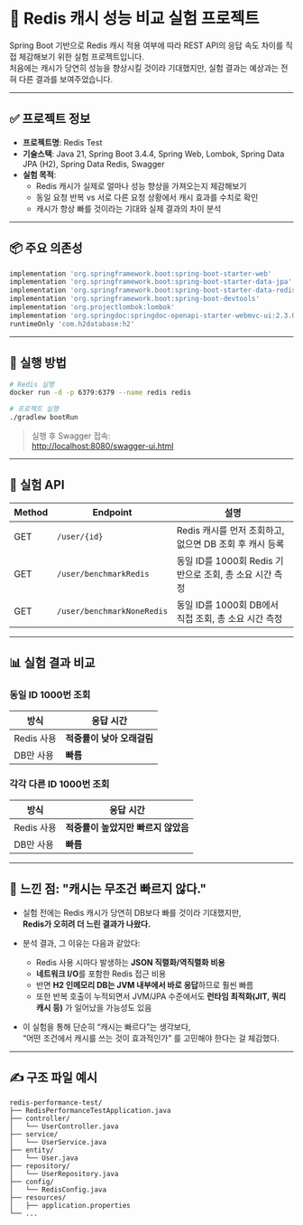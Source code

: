 
# 🔁 Redis 캐시 성능 비교 실험 프로젝트

Spring Boot 기반으로 Redis 캐시 적용 여부에 따라 REST API의 응답 속도 차이를 직접 체감해보기 위한 실험 프로젝트입니다.  
처음에는 캐시가 당연히 성능을 향상시킬 것이라 기대했지만, 실험 결과는 예상과는 전혀 다른 결과를 보여주었습니다.

---

## ✅ 프로젝트 정보

- **프로젝트명**: Redis Test
- **기술스택**: Java 21, Spring Boot 3.4.4, Spring Web, Lombok, Spring Data JPA (H2), Spring Data Redis, Swagger
- **실험 목적**:
  - Redis 캐시가 실제로 얼마나 성능 향상을 가져오는지 체감해보기
  - 동일 요청 반복 vs 서로 다른 요청 상황에서 캐시 효과를 수치로 확인
  - 캐시가 항상 빠를 것이라는 기대와 실제 결과의 차이 분석

---

## 📦 주요 의존성

```groovy
implementation 'org.springframework.boot:spring-boot-starter-web'
implementation 'org.springframework.boot:spring-boot-starter-data-jpa'
implementation 'org.springframework.boot:spring-boot-starter-data-redis'
implementation 'org.springframework.boot:spring-boot-devtools'
implementation 'org.projectlombok:lombok'
implementation 'org.springdoc:springdoc-openapi-starter-webmvc-ui:2.3.0'
runtimeOnly 'com.h2database:h2'
```

---

## 🔧 실행 방법

```bash
# Redis 실행
docker run -d -p 6379:6379 --name redis redis

# 프로젝트 실행
./gradlew bootRun
```

> 실행 후 Swagger 접속:  
> [http://localhost:8080/swagger-ui.html](http://localhost:8080/swagger-ui.html)

---

## 🧪 실험 API

| Method | Endpoint                   | 설명 |
|--------|-----------------------------|------|
| GET    | `/user/{id}`                | Redis 캐시를 먼저 조회하고, 없으면 DB 조회 후 캐시 등록 |
| GET    | `/user/benchmarkRedis`      | 동일 ID를 1000회 Redis 기반으로 조회, 총 소요 시간 측정 |
| GET    | `/user/benchmarkNoneRedis`  | 동일 ID를 1000회 DB에서 직접 조회, 총 소요 시간 측정 |

---

## 📊 실험 결과 비교

### 동일 ID 1000번 조회

| 방식         | 응답 시간 |
|--------------|-----------|
| Redis 사용   | **적중률이 낮아 오래걸림** |
| DB만 사용    | **빠름**  |

### 각각 다른 ID 1000번 조회

| 방식         | 응답 시간 |
|--------------|-----------|
| Redis 사용   | **적중률이 높았지만 빠르지 않았음** |
| DB만 사용    | **빠름** |

---

## 🧠 느낀 점: "캐시는 무조건 빠르지 않다."

- 실험 전에는 Redis 캐시가 당연히 DB보다 빠를 것이라 기대했지만,  
  **Redis가 오히려 더 느린 결과가 나왔다.**

- 분석 결과, 그 이유는 다음과 같았다:
  - Redis 사용 시마다 발생하는 **JSON 직렬화/역직렬화 비용**
  - **네트워크 I/O**를 포함한 Redis 접근 비용
  - 반면 **H2 인메모리 DB는 JVM 내부에서 바로 응답**하므로 훨씬 빠름
  - 또한 반복 호출이 누적되면서 JVM/JPA 수준에서도 **런타임 최적화(JIT, 쿼리 캐시 등)** 가 일어났을 가능성도 있음

- 이 실험을 통해 단순히 “캐시는 빠르다”는 생각보다,  
  “어떤 조건에서 캐시를 쓰는 것이 효과적인가” 를 고민해야 한다는 걸 체감했다.

---

## ✍️ 구조 파일 예시

```
redis-performance-test/
├── RedisPerformanceTestApplication.java
├── controller/
│   └── UserController.java
├── service/
│   └── UserService.java
├── entity/
│   └── User.java
├── repository/
│   └── UserRepository.java
├── config/
│   └── RedisConfig.java
├── resources/
│   ├── application.properties
└── ...
```
```
